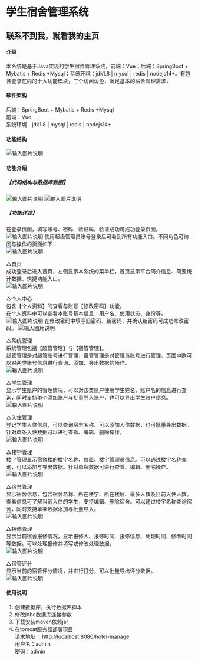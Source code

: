 # 学生宿舍管理系统

##  联系不到我，就看我的主页 
 
#### 介绍
本系统是基于Java实现的学生宿舍管理系统，前端：Vue；后端：SpringBoot + Mybatis + Redis +Mysql；系统环境：jdk1.8 | mysql | redis | nodejs14+。有包含登录在内的十大功能模块，三个访问角色，满足基本的宿舍管理需求，


#### 软件架构
后端：SpringBoot + Mybatis + Redis +Mysql  
前端：Vue  
系统环境：jdk1.8 | mysql | redis | nodejs14+  

#### 功能结构
![输入图片说明](images/image1.png)
#### 功能介绍
##### 【代码结构与数据库截图】
![输入图片说明](images/image2.png)
![输入图片说明](images/image3.png)

##### 【功能详述】 
在登录页面，填写账号、密码、验证码，验证成功可成功登录页面。  
![输入图片说明](images/image4.png)
使用超级管理员账号登录后可看到所有功能入口。不同角色可访问与操作的页面如下：  
![输入图片说明](images/image5.png)


△首页  
成功登录后进入首页，左侧显示本系统的菜单栏，首页显示平台简介信息、简要统计数据、快捷功能入口。    
![输入图片说明](images/image6.png)


△个人中心  
包含【个人资料】的查看与账号【修改密码】功能。  
在个人资料中可以查看本账号基本信息：用户名、使用状态、身份等。  
![输入图片说明](images/image7.png)
在修改密码中填写旧密码、新密码、并确认新密码可成功修改密码。 
![输入图片说明](images/image8.png)


△系统管理  
系统管理包括【超管管理】与【宿管管理】。  
超管管理是对超管账号进行管理，宿管管理是对管理员账号进行管理，页面中欧可以对两类账号信息进行查询、添加、导出数据的操作。  
![输入图片说明](images/image9.png)


△学生管理  
显示学生账户的管理情况，可以对该类账户使用学生姓名、账户名的信息进行查询，同时支持单个添加账户与批量导入账户，也可以导出学生账户信息。  
![输入图片说明](images/image10.png)


△入住管理  
登记学生入住信息，可以查询宿舍名称、可以添加入住数据，也可批量导出数据。针对单条入住数据可以进行查看、编辑、删除操作。  
![输入图片说明](images/image11.png)


△楼宇管理  
楼宇管理显示宿舍楼的楼宇名称、位置、楼宇管理员信息。可以通过楼宇名称查询，可以添加与导出数据。针对单条数据可进行查看、编辑、删除操作。  
![输入图片说明](images/image12.png)


△宿舍管理  
显示宿舍信息，包含宿舍名称、所在楼宇、所在楼层、最多人数及目前入住人数。查看信息可了解当前入住的学生，支持编辑、删除宿舍。可以通过楼宇名称查询宿舍，同时支持单条数据添加与批量导入。  
![输入图片说明](images/image13.png)


△报修管理  
显示当前宿舍报修情况，显示报修人、报修时间、报修信息、处理时间、修改时间等数据。可以处理报修并填写或修改处理数据。  
![输入图片说明](images/image14.png)


△宿管评分  
显示当前的宿管评分情况，并进行打分，可以批量导出评分数据。  
![输入图片说明](images/image15.png)

#### 使用说明
1. 创建数据库，执行数据库脚本
2. 修改jdbc数据库连接参数
3. 下载安装maven依赖jar
4. 在tomcat服务器部署项目  
    请求地址： http://localhost:8080/hotel-manage    
    用户名：admin  
    密码：admin  
